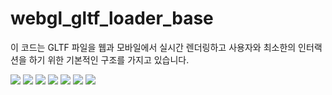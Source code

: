 # webgl_gltf_loader_base

이 코드는 GLTF 파일을 웹과 모바일에서 실시간 렌더링하고 사용자와 최소한의 인터랙션을 하기 위한 기본적인 구조를 가지고 있습니다.

<img src="https://github.com/madfield/webgl_gltf_loader_base/blob/main/samples/desktop.png?raw=true">
<img src="https://github.com/madfield/webgl_gltf_loader_base/blob/main/samples/desktop_01.png?raw=true">
<img src="https://github.com/madfield/webgl_gltf_loader_base/blob/main/samples/desktop_02.png?raw=true">
<img src="https://github.com/madfield/webgl_gltf_loader_base/blob/main/samples/desktop_03.png?raw=true">
<img src="https://github.com/madfield/webgl_gltf_loader_base/blob/main/samples/desktop_04.png?raw=true">
<img src="https://github.com/madfield/webgl_gltf_loader_base/blob/main/samples/desktop_05.png?raw=true">

<img src="https://github.com/madfield/webgl_gltf_loader_base/blob/main/samples/mobile_03.png?raw=true">
